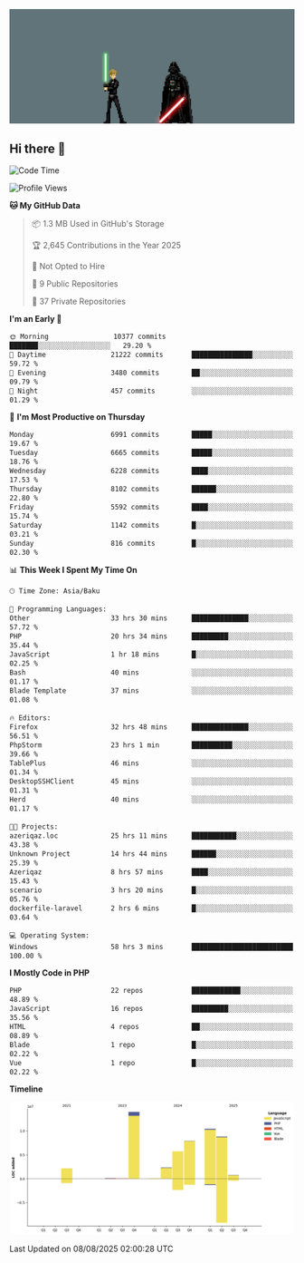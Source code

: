 <!--WALLPAPER-->
<p align='center'>
  <img src='assets/wallpapers/18.gif' alt='Banner'>
</p>
<!--/WALLPAPER-->

## Hi there 👋

<!--START_SECTION:waka-->
![Code Time](http://img.shields.io/badge/Code%20Time-69%20hrs%2037%20mins-blue)

![Profile Views](http://img.shields.io/badge/Profile%20Views-0-blue)

**🐱 My GitHub Data** 

> 📦 1.3 MB Used in GitHub's Storage 
 > 
> 🏆 2,645 Contributions in the Year 2025
 > 
> 🚫 Not Opted to Hire
 > 
> 📜 9 Public Repositories 
 > 
> 🔑 37 Private Repositories 
 > 
**I'm an Early 🐤** 

```text
🌞 Morning                10377 commits       ███████░░░░░░░░░░░░░░░░░░   29.20 % 
🌆 Daytime                21222 commits       ███████████████░░░░░░░░░░   59.72 % 
🌃 Evening                3480 commits        ██░░░░░░░░░░░░░░░░░░░░░░░   09.79 % 
🌙 Night                  457 commits         ░░░░░░░░░░░░░░░░░░░░░░░░░   01.29 % 
```
📅 **I'm Most Productive on Thursday** 

```text
Monday                   6991 commits        █████░░░░░░░░░░░░░░░░░░░░   19.67 % 
Tuesday                  6665 commits        █████░░░░░░░░░░░░░░░░░░░░   18.76 % 
Wednesday                6228 commits        ████░░░░░░░░░░░░░░░░░░░░░   17.53 % 
Thursday                 8102 commits        ██████░░░░░░░░░░░░░░░░░░░   22.80 % 
Friday                   5592 commits        ████░░░░░░░░░░░░░░░░░░░░░   15.74 % 
Saturday                 1142 commits        █░░░░░░░░░░░░░░░░░░░░░░░░   03.21 % 
Sunday                   816 commits         █░░░░░░░░░░░░░░░░░░░░░░░░   02.30 % 
```


📊 **This Week I Spent My Time On** 

```text
🕑︎ Time Zone: Asia/Baku

💬 Programming Languages: 
Other                    33 hrs 30 mins      ██████████████░░░░░░░░░░░   57.72 % 
PHP                      20 hrs 34 mins      █████████░░░░░░░░░░░░░░░░   35.44 % 
JavaScript               1 hr 18 mins        █░░░░░░░░░░░░░░░░░░░░░░░░   02.25 % 
Bash                     40 mins             ░░░░░░░░░░░░░░░░░░░░░░░░░   01.17 % 
Blade Template           37 mins             ░░░░░░░░░░░░░░░░░░░░░░░░░   01.08 % 

🔥 Editors: 
Firefox                  32 hrs 48 mins      ██████████████░░░░░░░░░░░   56.51 % 
PhpStorm                 23 hrs 1 min        ██████████░░░░░░░░░░░░░░░   39.66 % 
TablePlus                46 mins             ░░░░░░░░░░░░░░░░░░░░░░░░░   01.34 % 
DesktopSSHClient         45 mins             ░░░░░░░░░░░░░░░░░░░░░░░░░   01.31 % 
Herd                     40 mins             ░░░░░░░░░░░░░░░░░░░░░░░░░   01.17 % 

🐱‍💻 Projects: 
azeriqaz.loc             25 hrs 11 mins      ███████████░░░░░░░░░░░░░░   43.38 % 
Unknown Project          14 hrs 44 mins      ██████░░░░░░░░░░░░░░░░░░░   25.39 % 
Azeriqaz                 8 hrs 57 mins       ████░░░░░░░░░░░░░░░░░░░░░   15.43 % 
scenario                 3 hrs 20 mins       █░░░░░░░░░░░░░░░░░░░░░░░░   05.76 % 
dockerfile-laravel       2 hrs 6 mins        █░░░░░░░░░░░░░░░░░░░░░░░░   03.64 % 

💻 Operating System: 
Windows                  58 hrs 3 mins       █████████████████████████   100.00 % 
```

**I Mostly Code in PHP** 

```text
PHP                      22 repos            ████████████░░░░░░░░░░░░░   48.89 % 
JavaScript               16 repos            █████████░░░░░░░░░░░░░░░░   35.56 % 
HTML                     4 repos             ██░░░░░░░░░░░░░░░░░░░░░░░   08.89 % 
Blade                    1 repo              █░░░░░░░░░░░░░░░░░░░░░░░░   02.22 % 
Vue                      1 repo              █░░░░░░░░░░░░░░░░░░░░░░░░   02.22 % 
```



**Timeline**

![Lines of Code chart](https://raw.githubusercontent.com/feridnesibzade/feridnesibzade/main/assets/bar_graph.png)


 Last Updated on 08/08/2025 02:00:28 UTC
<!--END_SECTION:waka-->
